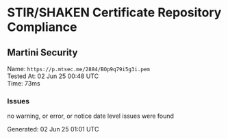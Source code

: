 # STIR/SHAKEN Certificate Repository Compliance

## Martini Security

Name: `https://p.mtsec.me/2884/BOp9q79i5g3i.pem`\
Tested At: 02 Jun 25 00:48 UTC\
Time: 73ms

### Issues

no warning, or error, or notice date level issues were found

Generated: 02 Jun 25 01:01 UTC